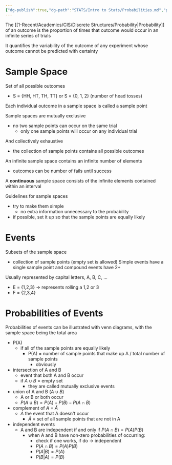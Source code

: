 ```yaml
---
{"dg-publish":true,"dg-path":"STATS/Intro to Stats/Probabilities.md","permalink":"/stats/intro-to-stats/probabilities/","created":"2024-01-24T13:35:03.953-05:00","updated":"2025-07-07T17:28:36.585-04:00"}
---
```


The [[1-Recent/Academics/CIS/Discrete Structures/Probability\|Probability]] of an outcome is the proportion of times that outcome would occur in an infinite series of trials

It quantifies the variability of the outcome of any experiment whose outcome cannot be predicted with certainty
# Sample Space 
Set of all possible outcomes
- S = {HH, HT, TH, TT} or S = {0, 1, 2} (number of head tosses)

Each individual outcome in a sample space is called a sample point

Sample spaces are mutually exclusive
- no two sample points can occur on the same trial
	- only one sample points will occur on any individual trial

And collectively exhaustive
- the collection of sample points contains all possible outcomes

An infinite sample space contains an infinite number of elements
- outcomes can be number of fails until success

A **continuous** sample space consists of the infinite elements contained within an interval

Guidelines for sample spaces
- try to make them simple
	- no extra information unnecessary to the probability
- if possible, set it up so that the sample points are equally likely
#  Events
Subsets of the sample space
- collection of sample points (empty set is allowed)
Simple events have a single sample point and compound events have 2+

Usually represented by capital letters, A, B, C, ...
- E = {1,2,3} $\to$ represents rolling a 1,2 or 3
- F = {2,3,4}
# Probabilities of Events
Probabilities of events can be illustrated with venn diagrams, with the sample space being the total area
- P(A)
	- if all of the sample points are equally likely
		- P(A) = number of sample points that make up A / total number of sample points
			- obviously
- intersection of A and B
	- event that both A and B occur
	- if $A\cup B$ = empty set
		- they are called mutually exclusive events
- union of A and B ($A\cup B$) 
	- A or B or both occur
	- $P(A\cup B) = P(A) + P(B) - P(A\cap B)$  
- complement of $A$ = $\bar A$
	- $\bar A$ the event that A doesn't occur
		- $\bar A$ = set of all sample points that are not in A
- independent events
	- A and B are independent  if and only if $P(A\cap B) = P(A)P(B)$
		- when A and B have non-zero probabilities of occurring:
			- check if one works, if do -> independent
			- $P(A\cap B) = P(A)P(B)$
			- $P(A|B) = P(A)$
			- $P(B|A) = P(B)$
